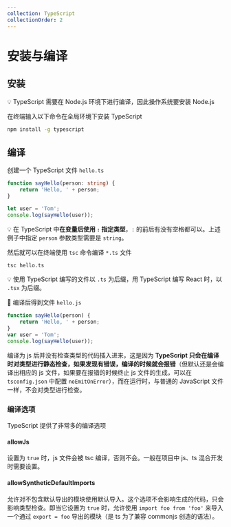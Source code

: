 ```yaml
---
collection: TypeScript
collectionOrder: 2
---
```




# 安装与编译

## 安装

:bulb: TypeScript 需要在 Node.js 环境下进行编译，因此操作系统要安装 Node.js

在终端输入以下命令在全局环境下安装 TypeScript

```bash
npm install -g typescript
```



## 编译

创建一个 TypeScript 文件 `hello.ts`

```ts
function sayHello(person: string) {
    return 'Hello, ' + person;
}

let user = 'Tom';
console.log(sayHello(user));
```

:bulb: 在 TypeScript 中**在变量后使用 `:` 指定类型**，`:` 的前后有没有空格都可以。上述例子中指定 `person` 参数类型需要是 `string`。

然后就可以在终端使用 `tsc` 命令编译 `*.ts` 文件

```bash
tsc hello.ts
```

:bulb: 使用 TypeScript 编写的文件以 `.ts` 为后缀，用 TypeScript 编写 React 时，以 `.tsx` 为后缀。

:hammer: 编译后得到文件 `hello.js`

```js
function sayHello(person) {
    return 'Hello, ' + person;
}
var user = 'Tom';
console.log(sayHello(user));
```

编译为 js 后并没有检查类型的代码插入进来，这是因为 **TypeScript 只会在编译时对类型进行静态检查，如果发现有错误，编译的时候就会报错**（但默认还是会编译出相应的 js 文件，如果要在报错的时候终止 js 文件的生成，可以在 `tsconfig.json` 中配置 `noEmitOnError`），而在运行时，与普通的 JavaScript 文件一样，不会对类型进行检查。

### 编译选项

TypeScript 提供了非常多的编译选项

#### allowJs

设置为 `true` 时，js 文件会被 tsc 编译，否则不会。一般在项目中 js、ts 混合开发时需要设置。

#### allowSyntheticDefaultImports

 允许对不包含默认导出的模块使用默认导入。这个选项不会影响生成的代码，只会影响类型检查。即当它设置为 `true` 时，允许使用 `import foo from 'foo'` 来导入一个通过 `export = foo` 导出的模块（是 ts 为了兼容 commonjs 创造的语法）。
